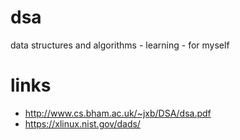 # dsa
data structures and algorithms - learning - for myself

# links
* http://www.cs.bham.ac.uk/~jxb/DSA/dsa.pdf
* https://xlinux.nist.gov/dads/
